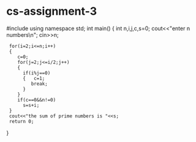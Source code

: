 # cs-assignment-3
#include<iostream>
using namespace std;
int main()
{ 
     int n,i,j,c,s=0;
     cout<<"enter n numbers\n";
     cin>>n;
     
     for(i=2;i<=n;i++)
     {
        c=0;
        for(j=2;j<=i/2;j++)
        {
          if(i%j==0)
          {   c=1;
             break;
          }
        }
        if(c==0&&n!=0)
          s=s+i;
     }
     cout<<"the sum of prime numbers is "<<s;
     return 0;
}
